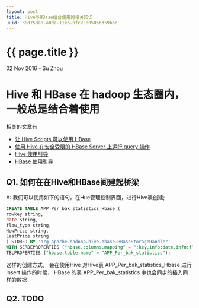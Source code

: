 ```yaml
---
layout: post
title: Hive与HBase结合使用的相关知识
uuid: 30d758a0-a0da-11e6-bfc2-005056359bbd
---
```


{{ page.title }}
================

<p class="meta">02 Nov 2016 - Su Zhou</p>

# Hive 和 HBase 在 hadoop 生态圈内， 一般总是结合着使用
相关的文章有
* [让 Hive Scripts 可以使用 HBase](http://www.cloudera.com/documentation/enterprise/latest/topics/cdh_ig_hive_hbase.html#topic_18_10)
* [使用 Hive 在安全受限的 HBase Server 上运行 query 操作](http://www.cloudera.com/documentation/enterprise/latest/topics/cdh_sg_hive_query_secure_hbase.html#topic_9_3)
* [Hive 使用引导](http://www.cloudera.com/documentation/enterprise/latest/topics/hive.html#hbase)
* [HBase 使用引导](http://www.cloudera.com/documentation/enterprise/latest/topics/hbase.html)

## Q1. 如何在在Hive和HBase间建起桥梁
A: 我们可以使用如下的语句，在Hue管理控制界面，进行Hive表创建; 

```sql
CREATE TABLE APP_Per_bak_statistics_Hbase (
rowkey string,
date String,
flow_type string,
NowPrice string,
LastPrice string
) STORED BY 'org.apache.hadoop.hive.hbase.HBaseStorageHandler'
WITH SERDEPROPERTIES ("hbase.columns.mapping" = ":key,info:date,info:flow_type,info:NowPrice,info:LastPrice")
TBLPROPERTIES ("hbase.table.name" = "APP_Per_bak_statistics");
```

这样的创建方式， 会在使用Hive 对Hive表 APP_Per_bak_statistics_Hbase 进行 insert 操作的时候， HBase 的表 APP_Per_bak_statistics 中也会同步的插入同样的数据 

## Q2. TODO